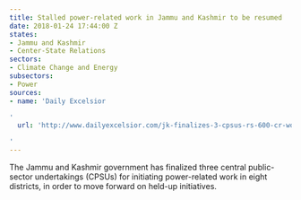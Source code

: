 ```yaml
---
title: Stalled power-related work in Jammu and Kashmir to be resumed
date: 2018-01-24 17:44:00 Z
states:
- Jammu and Kashmir
- Center-State Relations
sectors:
- Climate Change and Energy
subsectors:
- Power
sources:
- name: 'Daily Excelsior

'
  url: 'http://www.dailyexcelsior.com/jk-finalizes-3-cpsus-rs-600-cr-works-power/

'
---
```


The Jammu and Kashmir government has finalized three central public-sector undertakings (CPSUs) for initiating power-related work in eight districts, in order to move forward on held-up initiatives. 
